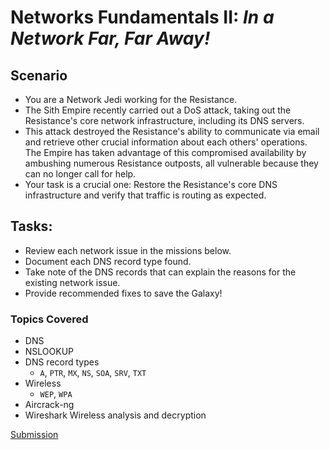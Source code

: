 # Networks Fundamentals II: *In a Network Far, Far Away!*

## Scenario
- You are a Network Jedi working for the Resistance.
- The Sith Empire recently carried out a DoS attack, taking out the Resistance's core network infrastructure, including its DNS servers.
- This attack destroyed the Resistance's ability to communicate via email and retrieve other crucial information about each others' operations. The Empire has taken advantage of this compromised availability by ambushing numerous Resistance outposts, all vulnerable because they can no longer call for help.
- Your task is a crucial one: Restore the Resistance's core DNS infrastructure and verify that traffic is routing as expected.

## Tasks: 
- Review each network issue in the missions below.
- Document each DNS record type found.
- Take note of the DNS records that can explain the reasons for the existing network issue.
- Provide recommended fixes to save the Galaxy!

### Topics Covered

- DNS
- NSLOOKUP
- DNS record types
  - `A`, `PTR`, `MX`, `NS`, `SOA`, `SRV`, `TXT`
- Wireless
  - `WEP`, `WPA`
- Aircrack-ng
- Wireshark Wireless analysis and decryption
  
[Submission](./NetworksFundamentalsII_Week9.md)